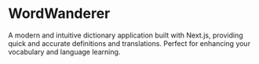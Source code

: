 # WordWanderer
A modern and intuitive dictionary application built with Next.js, providing quick and accurate definitions and translations. Perfect for enhancing your vocabulary and language learning.
